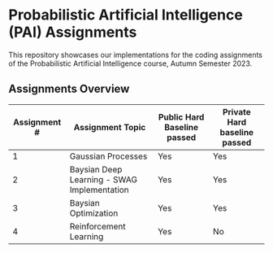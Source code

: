 # Probabilistic Artificial Intelligence (PAI) Assignments

This repository showcases our implementations for the coding assignments of the Probabilistic Artificial Intelligence course, Autumn Semester 2023. 

## Assignments Overview

| Assignment # | Assignment Topic       | Public Hard Baseline passed                                  | Private Hard baseline passed |
|--------------|----------------------------|------------------------------------------------------------|-------|
| 1            | Gaussian Processes    | Yes | Yes |
| 2            | Baysian Deep Learning - SWAG Implementation | Yes | Yes |
| 3            | Baysian Optimization | Yes | Yes |
| 4            | Reinforcement Learning | Yes | No |
